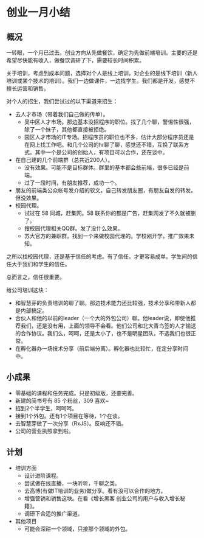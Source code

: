 # 创业一月小结
## 概况
一转眼，一个月已过去。创业方向从先做餐饮，确定为先做前端培训。主要的还是希望尽快能有收入，做餐饮调研了下，需要较长时间积累。

关于培训，考虑到成本问题，选择对个人是线上培训，对企业的是线下培训（新人培训或某个技术的培训）。我们一边做课件，一边找学生。我们都是开发，感觉不擅长运营和销售。

对个人的招生，我们尝试过的以下渠道来招生：
* 去人才市场（带着我们自己做的传单）。
  * 吴中区人才市场。那边基本没招程序的职位。找了几个聊，警惕性很强，除了一个妹子，其他都直接被拒绝。
  * 园区人才市场的IT专场。招程序员的职位也不多，估计大部分程序员还是在网上找工作吧。和几个公司的hr聊了聊，感觉还不错，互换了联系方式。其中一个是公司的创始人，有项目可以合作，还在谈中。
* 在自己建的几个前端群（总共近200人）。
  * 没有效果。可能不是目标群体。群里的基本都会些前端，很多已经是前端。
  * 过了一段时间，有朋友推荐，成功一个。
* 朋友的前端类公众帐号发介绍的软文。自己转发朋友圈，有朋友自发的转发。但没效果。
* 校园代理。
  * 试过在 58 同城，赶集网。58 联系你的都是广告，赶集网发了不久就被删了。
  * 搜校园代理相关QQ群。发了没什么效果。
  * 苏大官方的兼职群。找到一个来做校园代理的。学校刚开学，推广效果未知。

之所以找校园代理，还是基于信任的考虑。有了信任，才更容易成单。学生间的信任大于我们和学生的信任。

总而言之，信任很重要。

给公司培训这块：
* 和智慧芽的负责培训的聊了聊。那边技术能力还比较强，技术分享和带新人都是内部搞定。
* 合伙人和他的以前的leader（一个大的外包公司）聊。他leader说，即使他推荐我们，还是没有用，上面的领导不会看。他们公司和北大青鸟签的人才输送的合作协议。我们么，呵呵，还是太小了，也不是明星团队，不选我们也很正常。
* 在孵化器办一场技术分享（前后端分离）。孵化器也比较忙，在定分享时间中。

## 小成果
* 零基础的课程和任务完成。只是初级版，还要完善。
* 新建的简书号有 85 个粉丝，309 喜欢~
* 招到2个半学生，呵呵呵。
* 接到1个外包。还有1个项目在等待，1个在谈。
* 去智慧芽做了一次分享（RxJS）。反响还不错。
* 公司的营业执照拿到啦。

## 计划
* 培训方面
  * 设计进阶课程。
  * 尝试做在线直播，一块听听，千聊之类。
  * 去高博(有做IT培训的业务)做分享。看有没可以合作的地方。
  * 增强营销和销售这块。在看《增长黑客 创业公司的用户与收入增长秘籍》。
  * 调研下合适的推广渠道。
* 其他项目
  * 可能会深耕一个领域，只接那个领域的外包。

